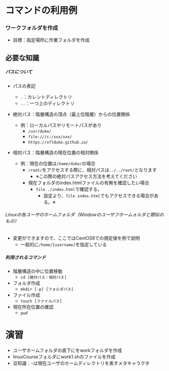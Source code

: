 # コマンドの利用例



### ワークフォルダを作成

 - 目標：指定場所に作業フォルダを作成



## 必要な知識



##### パスについて

- パスの表記
  - `.`：カレントディレクトリ
  - `..`：一つ上のディレクトリ
- 絶対パス：階層構造の頂点（最上位階層）からの位置関係
  - 例：ローカルパスやリモートパスがあり
    - `/usr/duke/`
    - `file:///c:/xxx/xxx/`
    - `https://xflduke.github.io/`



- 相対パス：階層構造の現在位置の相対関係
  - 例：現在の位置は`/home/duke/`の場合
    - `/root/`をアクセスする際に、相対パスは`../../root/`となります
      - ※この際の絶対パスアクセス方法を考えてください
    - 現在フォルダのindex.htmlファイルの有無を確認したい場合
      - `file ./index.html`で確認する。
        - 設定より、`file index.html`でもアクセスできる場合がある。※



###### Linuxの各ユーザのホームフォルダ（Windowのユーザフホームォルダと類似のもの）

- 変更ができますので、ここではCentOS8での規定値を例で説明
  - 一般的に`/home/[username]`を指定している



##### 利用されるコマンド

- 階層構造の中に位置移動
  - `cd [絶対パス｜相対パス]`
- フォルダ作成
  - `mkdir [-p] [フォルダパス]`
- ファイル作成
  - `touch [ファイルパス]`
- 現在所在位置の確認
  - `pwd`



# 演習

- ユーザホームフォルダの直下にをworkフォルダを作成
- linuxCourseフォルダにwork1.shのファイルを作成
- 豆知識：`~`は現在ユーザのホームディレクトリを表すメタキャラクタ